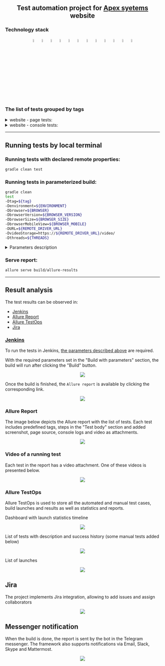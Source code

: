 <h2 align="center">Test automation project for <a href="https://www.apexsystems.com/">Apex syetems</a> website</h1>

### Technology stack
<p  align="center">
<img width="5%" title="IntelliJ IDEA" src="img/logo/IDEA-logo.svg">
<img width="5%" title="Java" src="img/logo/java-logo.svg">
<img width="5%" title="Selenide" src="img/logo/selenide-logo.svg">
<img width="5%" title="Selenoid" src="img/logo/selenoid-logo.svg">
<img width="5%" title="Gradle" src="img/logo/gradle-logo.svg ">
<img width="5%" title="JUnit5" src="img/logo/junit5-logo.svg">
<img width="5%" title="Allure Report" src="img/logo/allure-Report-logo.svg">
<img width="5%" title="Allure TestOps" src="img/logo/allure-ee-logo.svg">
<img width="5%" title="Github" src="img/logo/git-logo.svg">
<img width="5%" title="Jenkins" src="img/logo/jenkins-logo.svg">
<img width="5%" title="Jira" src="img/logo/jira-logo.svg">
<img width="5%" title="Telegram" src="img/logo/Telegram.svg">
</p>

### The list of tests grouped by tags

<details>
<summary>website - page tests:</summary>

+ Menu has at least one toggler element
+ The footer of "What we do" page contains specified text
+ Page title contains specified text
+ Skipped (disabled) test for further development

</details>

<details>
<summary>website - console tests:</summary>

+ Console log contains no errors
+ Console log contains no warnings

</details>

___

## Running tests by local terminal

### Running tests with declared remote properties:

```bash
gradle clean test
```
### Running tests in parameterized build:

```bash
gradle clean
test
-Dtag=${tag}
-Denvironment=${ENVIRONMENT}
-Dbrowser=${BROWSER}
-DbrowserVersion=${BROWSER_VERSION}
-DbrowserSize=${BROWSER_SIZE}
-DbrowserMobileView=${BROWSER_MOBILE}
-DURL=${REMOTE_DRIVER_URL}
-DvideoStorage=https://${REMOTE_DRIVER_URL}/video/
-Dthreads=${THREADS}
```

<details>
<summary>Parameters description</summary>

+ tag — the list of tests, grouped by a tag parameter
+ ENVIRONMENT — environment that runs the build (`prod` — production (defalut value) or `dev` — staging for development)
+ BROWSER — browser to run tests in (`chrome` by default, `opera`, `firefox`, `safari`)
+ BROWSER_VERSION — version off the selected browser (`91.0` by default)
+ BROWSER_SIZE — browser window size (`1920x1080` by default)
+ BROWSER_MOBILE — phone model emulation (`empty` by default, `iPhone X`, `iPad Pro`, `Nexus 7`)
+ REMOTE_DRIVER_URL — address of build running remote browser server (`selenoid.autotests.cloud` by default)
+ videoStorage — address of video storage server (`selenoid.autotests.cloud/video/` by default)
+ threads — number of threads to run the tests (`5` by default)
+ ALLURE_NOTIFICATIONS_VERSION — version of allure notifications software to send the report in external messengers and services (`2.2.3` by default)
</details>


### Serve report:

```bash
allure serve build/allure-results
```

___

## Result analysis

The test results can be observed in:
+ [Jenkins](#jenkins)
+ [Allure Report](#allure-report)
+ [Allure TestOps](#allure-testOps)
+ [Jira](#jira)

### [Jenkins](https://jenkins.autotests.cloud/job/09-roman-che-apexsystems-test)

To run the tests in Jenkins, [the parameters described above](#running-tests-in-parametrized-build) are required.

With the required parameters set in the "Build with parameters" section, the build will run after clicking the "Build" button.

<p align="center">
  <img src="img/screenshots/jenkinsBuildParameters.png">
</p>

Once the build is finished, the `Allure report` is available by clicking the corresponding link.

<p align="center">
  <img src="img/screenshots/jenkinsScreenshot.png">
</p>

### Allure Report

The image below depicts the Allure report with the list of tests. Each test includes predefined tags, steps in the "Test body" section and added screenshot, page source, console logs and video as attachments.

<p align="center">
  <img src="img/screenshots/allureScreenshot.png">
</p>



### Video of a running test
Each test in the report has a video attachment. One of these videos is presented below.
<p align="center">
  <img src="img/gif/videoTest.gif">
</p>



### Allure TestOps

Allure TestOps is used to store all the automated and manual test cases, build launches and results as well as statistics and reports.


Dashboard with launch statistics timeline

<p align="center">
  <img src="img/screenshots/allureTestopsScreenshot.png">
</p>


List of tests with description and success history (some manual tests added below)

<p align="center">
  <img src="img/screenshots/allureTestopsScreenshot_suites.png">
</p>


List of launches

<p align="center">
  <img src="img/screenshots/allureTestopsScreenshot_launchesList.png">
</p>

## Jira

The project implements Jira integration, allowing to add issues and assign collaborators

<p align="center">
  <img src="img/screenshots/jiraScreenshot.png">
</p>

## Messenger notification

When the build is done, the report is sent by the bot in the Telegram messenger.
The framework also supports notifications via Email, Slack, Skype and Mattermost.

<p align="center">
  <img src="img/screenshots/telegramScreenshot.png">
</p>
